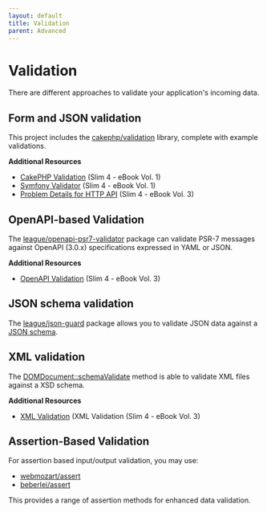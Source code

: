 ```yaml
---
layout: default
title: Validation
parent: Advanced
---
```


# Validation

There are different approaches to validate your application's incoming data.

## Form and JSON validation

This project includes the [cakephp/validation](https://github.com/cakephp/validation)
library, complete with example validations.

**Additional Resources**

* [CakePHP Validation](https://ko-fi.com/s/5f182b4b22) (Slim 4 - eBook Vol. 1)
* [Symfony Validator](https://ko-fi.com/s/5f182b4b22) (Slim 4 - eBook Vol. 1)
* [Problem Details for HTTP API](https://ko-fi.com/s/3698cf30f3) (Slim 4 - eBook Vol. 3)

## OpenAPI-based Validation

The [league/openapi-psr7-validator](https://github.com/thephpleague/openapi-psr7-validator)
package can validate PSR-7 messages against OpenAPI (3.0.x) specifications expressed in YAML or JSON.

**Additional Resources**

* [OpenAPI Validation](https://ko-fi.com/s/3698cf30f3) (Slim 4 - eBook Vol. 3)

## JSON schema validation

The [league/json-guard](https://json-guard.thephpleague.com/) package 
allows you to validate JSON data against a 
[JSON schema](https://json-schema.org/).

## XML validation

The [DOMDocument::schemaValidate](https://www.php.net/manual/en/domdocument.schemavalidate.php)
method is able to validate XML files against a XSD schema.

**Additional Resources**

* [XML Validation](https://ko-fi.com/s/3698cf30f3) (XML Validation (Slim 4 - eBook Vol. 3)

## Assertion-Based Validation

For assertion based input/output validation, you may use:

* [webmozart/assert](https://github.com/webmozart/assert)
* [beberlei/assert](https://github.com/beberlei/assert)

This provides a range of assertion methods for enhanced data validation.
